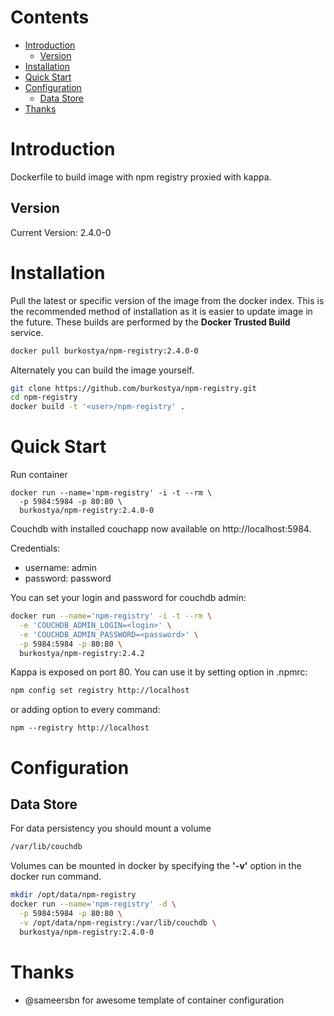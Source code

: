 # Contents
- [Introduction](#introduction)
    - [Version](#version)
- [Installation](#installation)
- [Quick Start](#quick-start)
- [Configuration](#configuration)
    - [Data Store](#data-store)
- [Thanks](#thanks)

# Introduction
Dockerfile to build image with npm registry proxied with kappa.

## Version
Current Version: 2.4.0-0

# Installation

Pull the latest or specific version of the image from the docker index.
This is the recommended method of installation as it is easier to update image
in the future.
These builds are performed by the **Docker Trusted Build** service.

```bash
docker pull burkostya/npm-registry:2.4.0-0
```

Alternately you can build the image yourself.

```bash
git clone https://github.com/burkostya/npm-registry.git
cd npm-registry
docker build -t '<user>/npm-registry' .
```

# Quick Start
Run container

```
docker run --name='npm-registry' -i -t --rm \
  -p 5984:5984 -p 80:80 \
  burkostya/npm-registry:2.4.0-0
```

Couchdb with installed couchapp now available on http://localhost:5984.

Credentials:

* username: admin
* password: password

You can set your login and password for couchdb admin:

```bash
docker run --name='npm-registry' -i -t --rm \
  -e 'COUCHDB_ADMIN_LOGIN=<login>' \
  -e 'COUCHDB_ADMIN_PASSWORD=<password>' \
  -p 5984:5984 -p 80:80 \
  burkostya/npm-registry:2.4.2
```

Kappa is exposed on port 80. You can use it by setting option in .npmrc:

```bash
npm config set registry http://localhost
```

or adding option to every command:

```
npm --registry http://localhost
```

# Configuration

## Data Store
For data persistency you should mount a volume

```bash
/var/lib/couchdb
```

Volumes can be mounted in docker by specifying the **'-v'**
option in the docker run command.

```bash
mkdir /opt/data/npm-registry
docker run --name='npm-registry' -d \
  -p 5984:5984 -p 80:80 \
  -v /opt/data/npm-registry:/var/lib/couchdb \
  burkostya/npm-registry:2.4.0-0

```

# Thanks

* @sameersbn for awesome template of container configuration
